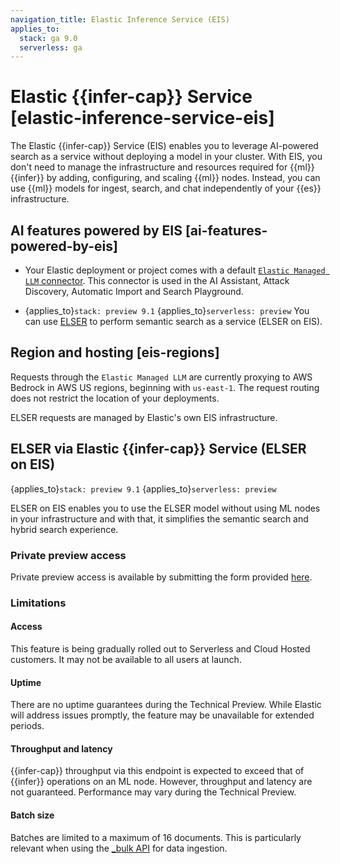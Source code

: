 ```yaml
---
navigation_title: Elastic Inference Service (EIS)
applies_to:
  stack: ga 9.0
  serverless: ga
---
```


# Elastic {{infer-cap}} Service [elastic-inference-service-eis]

The Elastic {{infer-cap}} Service (EIS) enables you to leverage AI-powered search as a service without deploying a model in your cluster.
With EIS, you don't need to manage the infrastructure and resources required for {{ml}} {{infer}} by adding, configuring, and scaling {{ml}} nodes.
Instead, you can use {{ml}} models for ingest, search, and chat independently of your {{es}} infrastructure.

## AI features powered by EIS [ai-features-powered-by-eis]

* Your Elastic deployment or project comes with a default [`Elastic Managed LLM` connector](https://www.elastic.co/docs/reference/kibana/connectors-kibana/elastic-managed-llm). This connector is used in the AI Assistant, Attack Discovery, Automatic Import and Search Playground.

* {applies_to}`stack: preview 9.1` {applies_to}`serverless: preview` You can use [ELSER](/explore-analyze/machine-learning/nlp/ml-nlp-elser.md) to perform semantic search as a service (ELSER on EIS).

## Region and hosting [eis-regions]

Requests through the `Elastic Managed LLM` are currently proxying to AWS Bedrock in AWS US regions, beginning with `us-east-1`.
The request routing does not restrict the location of your deployments.

ELSER requests are managed by Elastic's own EIS infrastructure.

## ELSER via Elastic {{infer-cap}} Service (ELSER on EIS)

{applies_to}`stack: preview 9.1` {applies_to}`serverless: preview`

ELSER on EIS enables you to use the ELSER model without using ML nodes in your infrastructure and with that, it simplifies the semantic search and hybrid search experience.

### Private preview access

Private preview access is available by submitting the form provided [here](https://docs.google.com/forms/d/e/1FAIpQLSfp2rLsayhw6pLVQYYp4KM6BFtaaljplWdYowJfflpOICgViA/viewform).

### Limitations

#### Access

This feature is being gradually rolled out to Serverless and Cloud Hosted customers.
It may not be available to all users at launch.

#### Uptime

There are no uptime guarantees during the Technical Preview.
While Elastic will address issues promptly, the feature may be unavailable for extended periods.

#### Throughput and latency

{{infer-cap}} throughput via this endpoint is expected to exceed that of {{infer}} operations on an ML node.
However, throughput and latency are not guaranteed.
Performance may vary during the Technical Preview.

#### Batch size

Batches are limited to a maximum of 16 documents.
This is particularly relevant when using the [_bulk API](https://www.elastic.co/docs/api/doc/elasticsearch/v9/operation/operation-bulk) for data ingestion.
